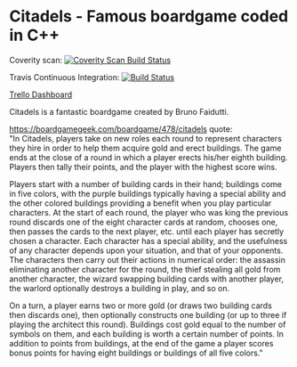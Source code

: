 Citadels - Famous boardgame coded in C++
===================================================

Coverity scan: <a href="https://scan.coverity.com/projects/leflou-citadel">
  <img alt="Coverity Scan Build Status"
       src="https://scan.coverity.com/projects/6253/badge.svg"/>
</a>

Travis Continuous Integration: [![Build Status](https://travis-ci.org/LeFlou/Citadel.svg?branch=master)](https://travis-ci.org/LeFlou/Citadel)

[Trello Dashboard](https://trello.com/b/Q1hr3yWt/citadels)

Citadels is a fantastic boardgame created by Bruno Faidutti.

https://boardgamegeek.com/boardgame/478/citadels quote:<br>
"In Citadels, players take on new roles each round to represent characters they hire in order to help them acquire gold and erect buildings. The game ends at the close of a round in which a player erects his/her eighth building. Players then tally their points, and the player with the highest score wins.

Players start with a number of building cards in their hand; buildings come in five colors, with the purple buildings typically having a special ability and the other colored buildings providing a benefit when you play particular characters. At the start of each round, the player who was king the previous round discards one of the eight character cards at random, chooses one, then passes the cards to the next player, etc. until each player has secretly chosen a character. Each character has a special ability, and the usefulness of any character depends upon your situation, and that of your opponents. The characters then carry out their actions in numerical order: the assassin eliminating another character for the round, the thief stealing all gold from another character, the wizard swapping building cards with another player, the warlord optionally destroys a building in play, and so on.

On a turn, a player earns two or more gold (or draws two building cards then discards one), then optionally constructs one building (or up to three if playing the architect this round). Buildings cost gold equal to the number of symbols on them, and each building is worth a certain number of points. In addition to points from buildings, at the end of the game a player scores bonus points for having eight buildings or buildings of all five colors."
